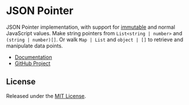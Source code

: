 # JSON Pointer

JSON Pointer implementation, with support for [immutable](https://immutable-js.com/) and normal JavaScript values. Make string pointers from `List<string | number>` and `(string | number)[]`. Or walk `Map | List` and `object | []` to retrieve and manipulate data points.

- [Documentation](https://ui-schema.bemit.codes)
- [GitHub Project](https://github.com/ui-schema/ui-schema)

## License

Released under the [MIT License](https://github.com/ui-schema/ui-schema/blob/main/LICENSE).
